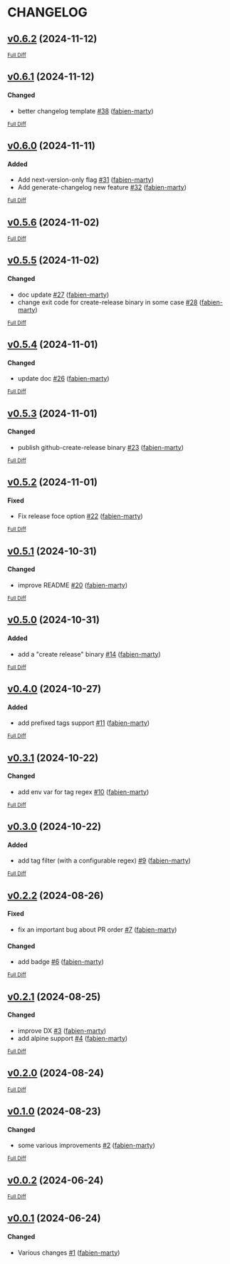 # CHANGELOG

## [v0.6.2](https://github.com/fabien-marty/github-next-semantic-version/tree/v0.6.2) (2024-11-12)

<sub>[Full Diff](https://github.com/fabien-marty/github-next-semantic-version/compare/v0.6.1...v0.6.2)</sub>

## [v0.6.1](https://github.com/fabien-marty/github-next-semantic-version/tree/v0.6.1) (2024-11-12)

#### Changed

- better changelog template [\#38](https://github.com/fabien-marty/github-next-semantic-version/pull/38) ([fabien-marty](https://github.com/fabien-marty))

<sub>[Full Diff](https://github.com/fabien-marty/github-next-semantic-version/compare/v0.6.0...v0.6.1)</sub>

## [v0.6.0](https://github.com/fabien-marty/github-next-semantic-version/tree/v0.6.0) (2024-11-11)

#### Added

- Add next-version-only flag [\#31](https://github.com/fabien-marty/github-next-semantic-version/pull/31) ([fabien-marty](https://github.com/fabien-marty))
- Add generate-changelog new feature [\#32](https://github.com/fabien-marty/github-next-semantic-version/pull/32) ([fabien-marty](https://github.com/fabien-marty))

<sub>[Full Diff](https://github.com/fabien-marty/github-next-semantic-version/compare/v0.5.6...v0.6.0)</sub>

## [v0.5.6](https://github.com/fabien-marty/github-next-semantic-version/tree/v0.5.6) (2024-11-02)

<sub>[Full Diff](https://github.com/fabien-marty/github-next-semantic-version/compare/v0.5.5...v0.5.6)</sub>

## [v0.5.5](https://github.com/fabien-marty/github-next-semantic-version/tree/v0.5.5) (2024-11-02)

#### Changed

- doc update [\#27](https://github.com/fabien-marty/github-next-semantic-version/pull/27) ([fabien-marty](https://github.com/fabien-marty))
- change exit code for create-release binary in some case [\#28](https://github.com/fabien-marty/github-next-semantic-version/pull/28) ([fabien-marty](https://github.com/fabien-marty))

<sub>[Full Diff](https://github.com/fabien-marty/github-next-semantic-version/compare/v0.5.4...v0.5.5)</sub>

## [v0.5.4](https://github.com/fabien-marty/github-next-semantic-version/tree/v0.5.4) (2024-11-01)

#### Changed

- update doc [\#26](https://github.com/fabien-marty/github-next-semantic-version/pull/26) ([fabien-marty](https://github.com/fabien-marty))

<sub>[Full Diff](https://github.com/fabien-marty/github-next-semantic-version/compare/v0.5.3...v0.5.4)</sub>

## [v0.5.3](https://github.com/fabien-marty/github-next-semantic-version/tree/v0.5.3) (2024-11-01)

#### Changed

- publish github-create-release binary [\#23](https://github.com/fabien-marty/github-next-semantic-version/pull/23) ([fabien-marty](https://github.com/fabien-marty))

<sub>[Full Diff](https://github.com/fabien-marty/github-next-semantic-version/compare/v0.5.2...v0.5.3)</sub>

## [v0.5.2](https://github.com/fabien-marty/github-next-semantic-version/tree/v0.5.2) (2024-11-01)

#### Fixed

- Fix release foce option [\#22](https://github.com/fabien-marty/github-next-semantic-version/pull/22) ([fabien-marty](https://github.com/fabien-marty))

<sub>[Full Diff](https://github.com/fabien-marty/github-next-semantic-version/compare/v0.5.1...v0.5.2)</sub>

## [v0.5.1](https://github.com/fabien-marty/github-next-semantic-version/tree/v0.5.1) (2024-10-31)

#### Changed

- improve README [\#20](https://github.com/fabien-marty/github-next-semantic-version/pull/20) ([fabien-marty](https://github.com/fabien-marty))

<sub>[Full Diff](https://github.com/fabien-marty/github-next-semantic-version/compare/v0.5.0...v0.5.1)</sub>

## [v0.5.0](https://github.com/fabien-marty/github-next-semantic-version/tree/v0.5.0) (2024-10-31)

#### Added

- add a &#34;create release&#34; binary [\#14](https://github.com/fabien-marty/github-next-semantic-version/pull/14) ([fabien-marty](https://github.com/fabien-marty))

<sub>[Full Diff](https://github.com/fabien-marty/github-next-semantic-version/compare/v0.4.0...v0.5.0)</sub>

## [v0.4.0](https://github.com/fabien-marty/github-next-semantic-version/tree/v0.4.0) (2024-10-27)

#### Added

- add prefixed tags support [\#11](https://github.com/fabien-marty/github-next-semantic-version/pull/11) ([fabien-marty](https://github.com/fabien-marty))

<sub>[Full Diff](https://github.com/fabien-marty/github-next-semantic-version/compare/v0.3.1...v0.4.0)</sub>

## [v0.3.1](https://github.com/fabien-marty/github-next-semantic-version/tree/v0.3.1) (2024-10-22)

#### Changed

- add env var for tag regex [\#10](https://github.com/fabien-marty/github-next-semantic-version/pull/10) ([fabien-marty](https://github.com/fabien-marty))

<sub>[Full Diff](https://github.com/fabien-marty/github-next-semantic-version/compare/v0.3.0...v0.3.1)</sub>

## [v0.3.0](https://github.com/fabien-marty/github-next-semantic-version/tree/v0.3.0) (2024-10-22)

#### Added

- add tag filter (with a configurable regex) [\#9](https://github.com/fabien-marty/github-next-semantic-version/pull/9) ([fabien-marty](https://github.com/fabien-marty))

<sub>[Full Diff](https://github.com/fabien-marty/github-next-semantic-version/compare/v0.2.2...v0.3.0)</sub>

## [v0.2.2](https://github.com/fabien-marty/github-next-semantic-version/tree/v0.2.2) (2024-08-26)

#### Fixed

- fix an important bug about PR order [\#7](https://github.com/fabien-marty/github-next-semantic-version/pull/7) ([fabien-marty](https://github.com/fabien-marty))

#### Changed

- add badge [\#6](https://github.com/fabien-marty/github-next-semantic-version/pull/6) ([fabien-marty](https://github.com/fabien-marty))

<sub>[Full Diff](https://github.com/fabien-marty/github-next-semantic-version/compare/v0.2.1...v0.2.2)</sub>

## [v0.2.1](https://github.com/fabien-marty/github-next-semantic-version/tree/v0.2.1) (2024-08-25)

#### Changed

- improve DX [\#3](https://github.com/fabien-marty/github-next-semantic-version/pull/3) ([fabien-marty](https://github.com/fabien-marty))
- add alpine support [\#4](https://github.com/fabien-marty/github-next-semantic-version/pull/4) ([fabien-marty](https://github.com/fabien-marty))

<sub>[Full Diff](https://github.com/fabien-marty/github-next-semantic-version/compare/v0.2.0...v0.2.1)</sub>

## [v0.2.0](https://github.com/fabien-marty/github-next-semantic-version/tree/v0.2.0) (2024-08-24)

<sub>[Full Diff](https://github.com/fabien-marty/github-next-semantic-version/compare/v0.1.0...v0.2.0)</sub>

## [v0.1.0](https://github.com/fabien-marty/github-next-semantic-version/tree/v0.1.0) (2024-08-23)

#### Changed

- some various improvements [\#2](https://github.com/fabien-marty/github-next-semantic-version/pull/2) ([fabien-marty](https://github.com/fabien-marty))

<sub>[Full Diff](https://github.com/fabien-marty/github-next-semantic-version/compare/v0.0.2...v0.1.0)</sub>

## [v0.0.2](https://github.com/fabien-marty/github-next-semantic-version/tree/v0.0.2) (2024-06-24)

<sub>[Full Diff](https://github.com/fabien-marty/github-next-semantic-version/compare/v0.0.1...v0.0.2)</sub>

## [v0.0.1](https://github.com/fabien-marty/github-next-semantic-version/tree/v0.0.1) (2024-06-24)

#### Changed

- Various changes [\#1](https://github.com/fabien-marty/github-next-semantic-version/pull/1) ([fabien-marty](https://github.com/fabien-marty))

